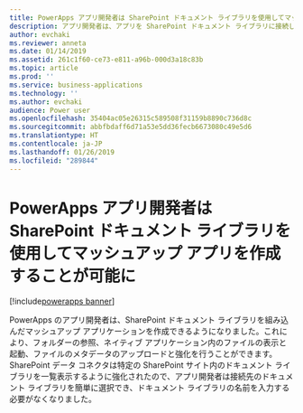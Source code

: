 ```yaml
---
title: PowerApps アプリ開発者は SharePoint ドキュメント ライブラリを使用してマッシュアップ アプリを作成することが可能に
description: アプリ開発者は、アプリを SharePoint ドキュメント ライブラリに接続して、アプリ ユーザーがフォルダーの参照、ファイルの表示、モバイルまたは Web 上のメタデータの編集を行えるマッシュアップ アプリケーションを構築できます。
author: evchaki
ms.reviewer: anneta
ms.date: 01/14/2019
ms.assetid: 261c1f60-ce73-e811-a96b-000d3a18c83b
ms.topic: article
ms.prod: ''
ms.service: business-applications
ms.technology: ''
ms.author: evchaki
audience: Power user
ms.openlocfilehash: 35404ac05e26315c589508f31159b8890c736d8c
ms.sourcegitcommit: abbfbdaff6d71a53e5dd36fecb6673080c49e5d6
ms.translationtype: HT
ms.contentlocale: ja-JP
ms.lasthandoff: 01/26/2019
ms.locfileid: "289844"
---
```

# <a name="powerapps-makers-can-create-mashup-apps-with-sharepoint-document-libraries"></a>PowerApps アプリ開発者は SharePoint ドキュメント ライブラリを使用してマッシュアップ アプリを作成することが可能に


[!include[powerapps banner](../includes/powerapps.md)]

PowerApps のアプリ開発者は、SharePoint ドキュメント ライブラリを組み込んだマッシュアップ アプリケーションを作成できるようになりました。これにより、フォルダーの参照、ネイティブ アプリケーション内のファイルの表示と起動、ファイルのメタデータのアップロードと強化を行うことができます。 SharePoint データ コネクタは特定の SharePoint サイト内のドキュメント ライブラリを一覧表示するように強化されたので、アプリ開発者は接続先のドキュメント ライブラリを簡単に選択でき、ドキュメント ライブラリの名前を入力する必要がなくなりました。